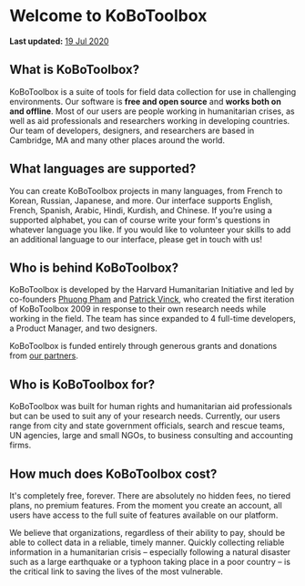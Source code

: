 # Welcome to KoBoToolbox
**Last updated:** <a href="https://github.com/kobotoolbox/docs/blob/cdd867e3c5466d18c5635dffa16cdf2ec894f933/source/welcome.md" class="reference">19 Jul 2020</a>

## What is KoBoToolbox?

KoBoToolbox is a suite of tools for field data collection for use in challenging environments. Our software is **free and open source** and **works both on and offline**. Most of our users are people working in humanitarian crises, as well as aid professionals and researchers working in developing countries. Our team of developers, designers, and researchers are based in Cambridge, MA and many other places around the world.

## What languages are supported?

You can create KoBoToolbox projects in many languages, from French to Korean, Russian, Japanese, and more. Our interface supports English, French, Spanish, Arabic, Hindi, Kurdish, and Chinese. If you’re using a supported alphabet, you can of course write your form's questions in whatever language you like. If you would like to volunteer your skills to add an additional language to our interface, please get in touch with us!

## Who is behind KoBoToolbox?
KoBoToolbox is developed by the Harvard Humanitarian Initiative and led by co-founders [Phuong Pham](http://hhi.harvard.edu/people/phuong-pham) and [Patrick Vinck](http://hhi.harvard.edu/people/patrick-vinck), who created the first iteration of KoBoToolbox 2009 in response to their own research needs while working in the field. The team has since expanded to 4 full-time developers, a Product Manager, and two designers.

KoBoToolbox is funded entirely through generous grants and donations from [our partners](https://www.kobotoolbox.org/#partners).

## Who is KoBoToolbox for?

KoBoToolbox was built for human rights and humanitarian aid professionals but can be used to suit any of your research needs. Currently, our users range from city and state government officials, search and rescue teams, UN agencies, large and small NGOs, to business consulting and accounting firms.

## How much does KoBoToolbox cost?

It's completely free, forever. There are absolutely no hidden fees, no tiered plans, no premium features. From the moment you create an account, all users have access to the full suite of features available on our platform.

We believe that organizations, regardless of their ability to pay, should be able to collect data in a reliable, timely manner. Quickly collecting reliable information in a humanitarian crisis – especially following a natural disaster such as a large earthquake or a typhoon taking place in a poor country – is the critical link to saving the lives of the most vulnerable.
